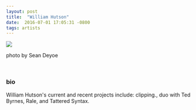 ```yaml
---
layout: post
title:  "William Hutson"
date:  2016-07-01 17:05:31 -0800
tags: artists
---
```


![]({{site.url}}/assets/hutson_artist_photo_4web.jpg)

photo by Sean Deyoe

<br/>

### bio
William Hutson's current and recent projects include: clipping., duo with Ted Byrnes, Rale, and Tattered Syntax.
